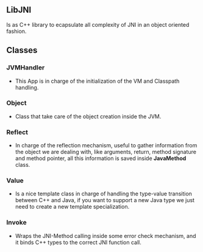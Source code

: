 ## LibJNI
Is as C++ library to ecapsulate all complexity of JNI in an object oriented fashion. 


## Classes

### JVMHandler
 - This App is in charge of the initialization of the VM and Classpath handling.

### Object 
 - Class that take care of the object creation inside the JVM.

### Reflect 
 - In charge of the reflection mechanism, useful to gather information from the object we are dealing with, like arguments, return, method signature and method pointer, all this information is saved inside **JavaMethod** class. 

### Value 
 - Is a nice template class in charge of handling the type-value transition between C++ and Java, if you want to support a new Java type we just need to create a new template specialization.
 
### Invoke 
 - Wraps the JNI-Method calling inside some error check mechanism, and it binds C++ types to the correct JNI function call.


